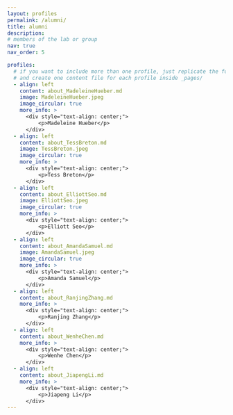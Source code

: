 ```yaml
---
layout: profiles
permalink: /alumni/
title: alumni
description: 
# members of the lab or group
nav: true
nav_order: 5

profiles:
  # if you want to include more than one profile, just replicate the following block
  # and create one content file for each profile inside _pages/
  - align: left
    content: about_MadeleineHueber.md
    image: MadeleineHueber.jpeg
    image_circular: true 
    more_info: >
      <div style="text-align: center;">
          <p>Madeleine Hueber</p>
      </div>
  - align: left
    content: about_TessBreton.md
    image: TessBreton.jpeg
    image_circular: true 
    more_info: >
      <div style="text-align: center;">
          <p>Tess Breton</p>
      </div>
  - align: left
    content: about_ElliottSeo.md
    image: ElliottSeo.jpeg
    image_circular: true 
    more_info: >
      <div style="text-align: center;">
          <p>Elliott Seo</p>
      </div>
  - align: left
    content: about_AmandaSamuel.md
    image: AmandaSamuel.jpeg
    image_circular: true 
    more_info: >
      <div style="text-align: center;">
          <p>Amanda Samuel</p>
      </div>
  - align: left
    content: about_RanjingZhang.md
    more_info: >
      <div style="text-align: center;">
          <p>Ranjing Zhang</p>
      </div>
  - align: left
    content: about_WenheChen.md
    more_info: >
      <div style="text-align: center;">
          <p>Wenhe Chen</p>
      </div>
  - align: left
    content: about_JiapengLi.md
    more_info: >
      <div style="text-align: center;">
          <p>Jiapeng Li</p>
      </div>
---
```

